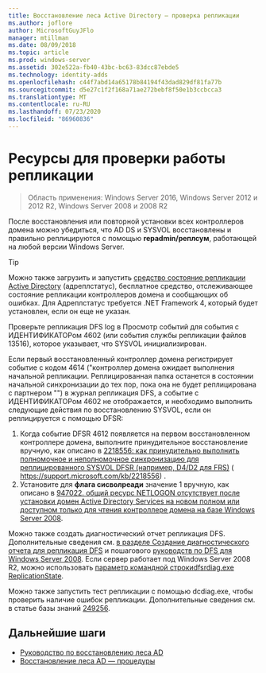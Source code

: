 ```yaml
---
title: Восстановление леса Active Directory — проверка репликации
ms.author: joflore
author: MicrosoftGuyJFlo
manager: mtillman
ms.date: 08/09/2018
ms.topic: article
ms.prod: windows-server
ms.assetid: 302e522a-fb40-43bc-bc63-83dcc87ebde5
ms.technology: identity-adds
ms.openlocfilehash: c44f7abd14a65178b84194f43dad829df81fa77b
ms.sourcegitcommit: d5e27c1f2f168a71ae272bebf8f50e1b3ccbcca3
ms.translationtype: MT
ms.contentlocale: ru-RU
ms.lasthandoff: 07/23/2020
ms.locfileid: "86960836"
---
```

# <a name="resources-to-verify-replication-is-working"></a>Ресурсы для проверки работы репликации 

>Область применения: Windows Server 2016, Windows Server 2012 и 2012 R2, Windows Server 2008 и 2008 R2

После восстановления или повторной установки всех контроллеров домена можно убедиться, что AD DS и SYSVOL восстановлены и правильно реплицируются с помощью **repadmin/реплсум**, работающей на любой версии Windows Server.  
  
> [!TIP]
> Можно также загрузить и запустить [средство состояние репликации Active Directory](https://www.microsoft.com/download/details.aspx?id=30005) (адреплстатус), бесплатное средство, отслеживающее состояние репликации контроллеров домена и сообщающих об ошибках. Для Адреплстатус требуется .NET Framework 4, который будет установлен, если он еще не указан.  

Проверьте репликация DFS log в Просмотр событий для события с ИДЕНТИФИКАТОРом 4602 (или события службы репликации файлов 13516), которое указывает, что SYSVOL инициализирован.  

Если первый восстановленный контроллер домена регистрирует событие с кодом 4614 ("контроллер домена ожидает выполнения начальной репликации. Реплицированная папка останется в состоянии начальной синхронизации до тех пор, пока она не будет реплицирована с партнером "") в журнал репликация DFS, а событие с ИДЕНТИФИКАТОРом 4602 не отображается, и необходимо выполнить следующие действия по восстановлению SYSVOL, если он реплицируется с помощью DFSR:  

1. Когда событие DFSR 4612 появляется на первом восстановленном контроллере домена, выполните принудительное восстановление вручную, как описано в [2218556: как принудительно выполнить полномочное и неполномочное синхронизацию для реплицированного SYSVOL DFSR (например, D4/D2 для FRS)](https://support.microsoft.com/kb/2218556) ( https://support.microsoft.com/kb/2218556) .  
2. Установите для **флага сисволреади** значение 1 вручную, как описано в [947022. общий ресурс NETLOGON отсутствует после установки домен Active Directory Services на новом полном или доступном только для чтения контроллере домена на базе Windows Server 2008](https://support.microsoft.com/kb/947022).  

Можно также создать диагностический отчет репликация DFS. Дополнительные сведения см. [в разделе Создание диагностического отчета для репликация DFS](/previous-versions/windows/it-pro/windows-server-2008-R2-and-2008/cc754227(v=ws.11)) и пошагового [руководств по DFS для Windows Server 2008](/previous-versions/windows/it-pro/windows-server-2008-R2-and-2008/cc754227(v=ws.11)). Если сервер работает под Windows Server 2008 R2, можно использовать [параметр командной строкиdfsrdiag.exe ReplicationState](/previous-versions/windows/it-pro/windows-server-2008-R2-and-2008/cc754227(v=ws.11)).  

Можно также запустить тест репликации с помощью dcdiag.exe, чтобы проверить наличие ошибок репликации. Дополнительные сведения см. в статье базы знаний [249256](https://support.microsoft.com/kb/249256).

## <a name="next-steps"></a>Дальнейшие шаги

- [Руководство по восстановлению леса AD](AD-Forest-Recovery-Guide.md)
- [Восстановление леса AD — процедуры](AD-Forest-Recovery-Procedures.md)
